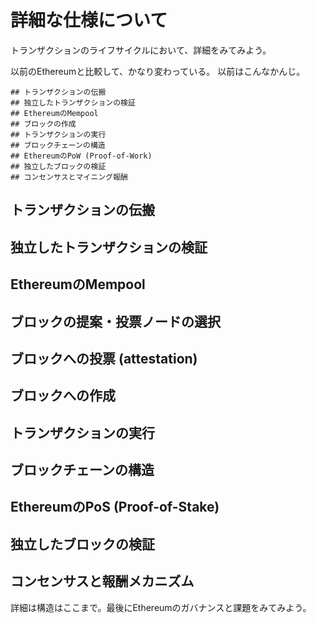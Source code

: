 # 詳細な仕様について

トランザクションのライフサイクルにおいて、詳細をみてみよう。

以前のEthereumと比較して、かなり変わっている。
以前はこんなかんじ。

```
## トランザクションの伝搬
## 独立したトランザクションの検証
## EthereumのMempool
## ブロックの作成
## トランザクションの実行
## ブロックチェーンの構造
## EthereumのPoW (Proof-of-Work)
## 独立したブロックの検証
## コンセンサスとマイニング報酬
```

## トランザクションの伝搬
## 独立したトランザクションの検証
## EthereumのMempool
## ブロックの提案・投票ノードの選択
## ブロックへの投票 (attestation)
## ブロックへの作成 
## トランザクションの実行
## ブロックチェーンの構造
## EthereumのPoS (Proof-of-Stake)
## 独立したブロックの検証
## コンセンサスと報酬メカニズム

詳細は構造はここまで。最後にEthereumのガバナンスと課題をみてみよう。